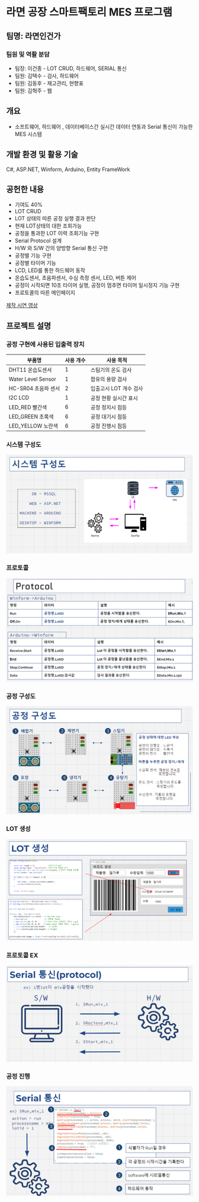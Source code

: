 
# **라면 공장 스마트팩토리 MES 프로그램**

## **팀명: 라면인건가**

### **팀원 및 역활 분담**
- 팀장: 이건종 - LOT CRUD, 하드웨어, SERIAL 통신
- 팀원: 김택수 - 검사, 하드웨어 
- 팀원: 김동후 - 재고관리, 현향표
- 팀원: 김혁주 - 웹


## **개요**
- 소프트웨어, 하드웨어 , 데이터베이스간 실시간 데이터 연동과 Serial 통신이 가능한 MES 시스템



## **개발 환경 및 활용 기술**
C#, ASP.NET, Winform, Arduino, Entity FrameWork

## **공헌한 내용**
- 기여도 40%
- LOT CRUD
- LOT 상태의 따른 공정 실행 결과 판단
- 현재 LOT상태의 대한 조회가능
- 공정을 통과한 LOT 이력 조회기능 구현
- Serial Protocol 설계
- H/W 와 S/W 간의 양방향 Serial 통신 구현
- 공정별 기능 구현
- 공정별 타이머 기능
- LCD, LED를 통한 하드웨어 동작
- 온습도센서, 초음파센서, 수심 측정 센서, LED, 버튼 제어
- 공정이 시작되면 10초 타이머 실행, 공정이 멈추면 타이머 일시정지 기능 구현
- 프로토콜의 따른 메인페이지



[제작 시연 영상]


## **프로젝트 설명**

### **공정 구현에 사용된 입출력 장치**

|부품명|사용 개수|사용 목적|
|---|---|---
|DHT11 온습도센서|1| 스팀기의 온도 검사
|Water Level Sensor|1|팜유의 용량 검사
|HC-SR04 초음파 센서|2|입출고시 LOT 개수 검사
|I2C LCD|1|공정 현황 실시간 표시
|LED_RED 빨간색|6|공정 정지시 점등
|LED_GREEN 초록색|6|공정 대기시 점등
|LED_YELLOW 노란색|6|공정 진행시 점등

### **시스템 구성도**

![시스템 구성도](./Image/image1.png)

### **프로토콜**

![프로토콜](./Image/image2.png)


### **공정 구성도**

![공정 구성도](./Image/image3.png)

### **LOT 생성**

![LOT 생성](./image/image4.png)

### **프로토콜 EX**

![프로토콜 EX](./image/image5.png)

### **공정 진행**

![공정 진행](./image/image6.png)


[제작 시연 영상]: https://www.youtube.com/watch?v=EIa28L82daU&list=PLedGoSru794-VINQHqtNmjeTm0uuZJ1Ck&index=1&ab_channel=MasterCode
